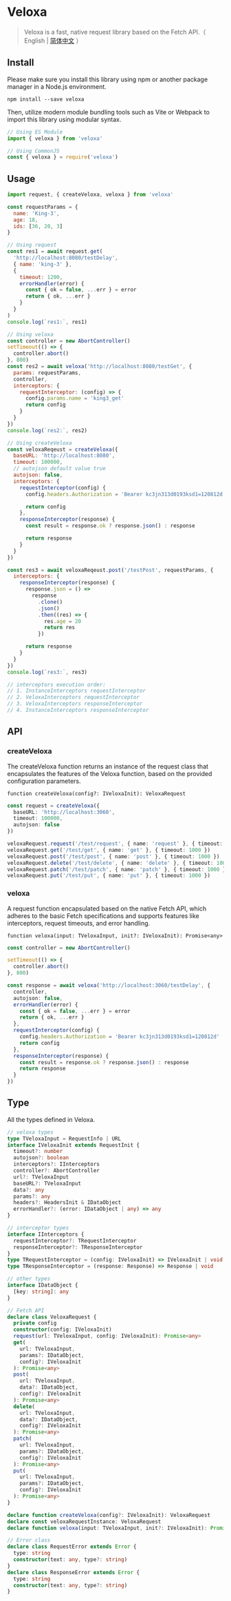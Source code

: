 # Veloxa

> Veloxa is a fast, native request library based on the Fetch API.（ English | [简体中文](README_zh.md) ）

## Install

Please make sure you install this library using npm or another package manager in a Node.js environment.

```shell
npm install --save veloxa
```

Then, utilize modern module bundling tools such as Vite or Webpack to import this library using modular syntax.

```javascript
// Using ES Module
import { veloxa } from 'veloxa'
```

```javascript
// Using CommonJS
const { veloxa } = require('veloxa')
```

## Usage

```javascript
import request, { createVeloxa, veloxa } from 'veloxa'

const requestParams = {
  name: 'King-3',
  age: 18,
  ids: [36, 20, 3]
}

// Using request
const res1 = await request.get(
  'http://localhost:8080/testDelay',
  { name: 'king-3' },
  {
    timeout: 1200,
    errorHandler(error) {
      const { ok = false, ...err } = error
      return { ok, ...err }
    }
  }
)
console.log(`res1:`, res1)

// Using veloxa
const controller = new AbortController()
setTimeout(() => {
  controller.abort()
}, 800)
const res2 = await veloxa('http://localhost:8080/testGet', {
  params: requestParams,
  controller,
  interceptors: {
    requestInterceptor: (config) => {
      config.params.name = 'king3_get'
      return config
    }
  }
})
console.log(`res2:`, res2)

// Using createVeloxa
const veloxaReqeust = createVeloxa({
  baseURL: 'http://localhost:8080',
  timeout: 100000,
  // autojson default value true
  autojson: false,
  interceptors: {
    requestInterceptor(config) {
      config.headers.Authorization = 'Bearer kc3jn313d0193ksd1=120812d'

      return config
    },
    responseInterceptor(response) {
      const result = response.ok ? response.json() : response

      return response
    }
  }
})

const res3 = await veloxaReqeust.post('/testPost', requestParams, {
  interceptors: {
    responseInterceptor(response) {
      response.json = () =>
        response
          .clone()
          .json()
          .then((res) => {
            res.age = 20
            return res
          })

      return response
    }
  }
})
console.log(`res3:`, res3)

// interceptors execution order:
// 1. InstanceInterceptors requestInterceptor
// 2. VeloxaInterceptors requestInterceptor
// 3. VeloxaInterceptors responseInterceptor
// 4. InstanceInterceptors responseInterceptor
```

## API

### createVeloxa

The createVeloxa function returns an instance of the request class that encapsulates the features of the Veloxa function, based on the provided configuration parameters.

`function createVeloxa(config?: IVeloxaInit): VeloxaRequest`

```typescript
const request = createVeloxa({
  baseURL: 'http://localhost:3060',
  timeout: 100000,
  autojson: false
})

veloxaRequest.request('/test/request', { name: 'request' }, { timeout: 1000 })
veloxaRequest.get('/test/get', { name: 'get' }, { timeout: 1000 })
veloxaRequest.post('/test/post', { name: 'post' }, { timeout: 1000 })
veloxaRequest.delete('/test/delete', { name: 'delete' }, { timeout: 1000 })
veloxaRequest.patch('/test/patch', { name: 'patch' }, { timeout: 1000 })
veloxaRequest.put('/test/put', { name: 'put' }, { timeout: 1000 })
```

### veloxa

A request function encapsulated based on the native Fetch API, which adheres to the basic Fetch specifications and supports features like interceptors, request timeouts, and error handling.

`function veloxa(input: TVeloxaInput, init?: IVeloxaInit): Promise<any>`

```typescript
const controller = new AbortController()

setTimeout(() => {
  controller.abort()
}, 800)

const response = await veloxa('http://localhost:3060/testDelay', {
  controller,
  autojson: false,
  errorHandler(error) {
    const { ok = false, ...err } = error
    return { ok, ...err }
  },
  requestInterceptor(config) {
    config.headers.Authorization = 'Bearer kc3jn313d0193ksd1=120812d'
    return config
  },
  responseInterceptor(response) {
    const result = response.ok ? response.json() : response
    return response
  }
})
```

## Type

All the types defined in Veloxa.

```typescript
// veloxa types
type TVeloxaInput = RequestInfo | URL
interface IVeloxaInit extends RequestInit {
  timeout?: number
  autojson?: boolean
  interceptors?: IInterceptors
  controller?: AbortController
  url?: TVeloxaInput
  baseURL?: TVeloxaInput
  data?: any
  params?: any
  headers?: HeadersInit & IDataObject
  errorHandler?: (error: IDataObject | any) => any
}

// interceptor types
interface IInterceptors {
  requestInterceptor?: TRequestInterceptor
  responseInterceptor?: TResponseInterceptor
}
type TRequestInterceptor = (config: IVeloxaInit) => IVeloxaInit | void
type TResponseInterceptor = (response: Response) => Response | void

// other types
interface IDataObject {
  [key: string]: any
}

// Fetch API
declare class VeloxaRequest {
  private config
  constructor(config: IVeloxaInit)
  request(url: TVeloxaInput, config: IVeloxaInit): Promise<any>
  get(
    url: TVeloxaInput,
    params?: IDataObject,
    config?: IVeloxaInit
  ): Promise<any>
  post(
    url: TVeloxaInput,
    data?: IDataObject,
    config?: IVeloxaInit
  ): Promise<any>
  delete(
    url: TVeloxaInput,
    data?: IDataObject,
    config?: IVeloxaInit
  ): Promise<any>
  patch(
    url: TVeloxaInput,
    params?: IDataObject,
    config?: IVeloxaInit
  ): Promise<any>
  put(
    url: TVeloxaInput,
    params?: IDataObject,
    config?: IVeloxaInit
  ): Promise<any>
}

declare function createVeloxa(config?: IVeloxaInit): VeloxaRequest
declare const veloxaRequestInstance: VeloxaRequest
declare function veloxa(input: TVeloxaInput, init?: IVeloxaInit): Promise<any>

// Error class
declare class RequestError extends Error {
  type: string
  constructor(text: any, type?: string)
}
declare class ResponseError extends Error {
  type: string
  constructor(text: any, type?: string)
}
```
